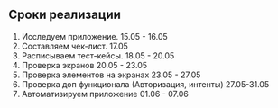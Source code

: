 
## Сроки реализации 
1. Исследуем приложение. 15.05 - 16.05 
2. Составляем чек-лист. 17.05
3. Расписываем тест-кейсы. 18.05 - 20.05
1. Проверка экранов 20.05 - 23.05 
2. Проверка элементов на экранах 23.05 - 27.05
3. Проверка доп функционала (Авторизация, интенты) 27.05-31.05
4. Автоматизируем приложение 01.06 - 07.06  
